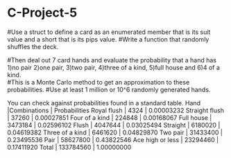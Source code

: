 # C-Project-5
#Use a struct to define a card as an enumerated member that is its suit value and a short that is its pips value.
#Write a function that randomly shuffles the deck.

#Then deal out 7 card hands and evaluate the probability that a hand has 
  1)no pair
  2)one pair, 
  3)two pair, 
  4)three of a kind, 
  5)full house and 
  6)4 of a kind.  
#This is a Monte Carlo method to get an approximation to these probabilities. 
#Use at least 1 million or 10^6 randomly generated hands.

You can check against probabilities found in a standard table. 
  Hand	            |Combinations	    | Probabilities
Royal flush         |	4324	          | 0.00003232
Straight flush	    | 37260	          | 0.00027851
Four of a kind      |	224848          | 0.00168067
Full house          |	3473184         | 0.02596102
Flush               |	4047644	        | 0.03025494
Straight            | 6180020	        | 0.04619382
Three of a kind	    | 6461620	        | 0.04829870
Two pair	          | 31433400	      | 0.23495536
Pair	              | 58627800	      | 0.43822546
Ace high or less    |	23294460	      | 0.17411920
Total	              | 133784560	      | 1.00000000
